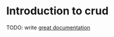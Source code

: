 # Introduction to crud

TODO: write [great documentation](http://jacobian.org/writing/what-to-write/)
